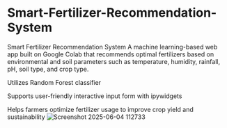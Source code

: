 # Smart-Fertilizer-Recommendation-System

Smart Fertilizer Recommendation System
A machine learning-based web app built on Google Colab that recommends optimal fertilizers based on environmental and soil parameters such as temperature, humidity, rainfall, pH, soil type, and crop type.

Utilizes Random Forest classifier

Supports user-friendly interactive input form with ipywidgets

Helps farmers optimize fertilizer usage to improve crop yield and sustainability
![Screenshot 2025-06-04 112733](https://github.com/user-attachments/assets/8219a0cb-3c93-4907-af00-44a5f7f9760a)
